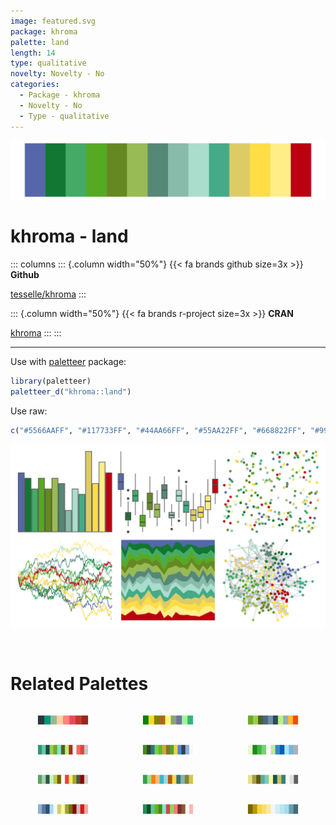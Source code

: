 ```yaml
---
image: featured.svg
package: khroma
palette: land
length: 14
type: qualitative
novelty: Novelty - No
categories:
  - Package - khroma
  - Novelty - No
  - Type - qualitative
---
```


![](featured.svg)

# khroma - land 

::: columns
::: {.column width="50%"}
{{< fa brands github size=3x >}}
**Github**

[tesselle/khroma](https://github.com/tesselle/khroma)
:::

::: {.column width="50%"}
{{< fa brands r-project size=3x >}}
**CRAN**

[khroma](https://CRAN.R-project.org/package=khroma)
:::
:::

<hr> 

Use with [paletteer](https://emilhvitfeldt.github.io/paletteer/) package:

```r
library(paletteer)
paletteer_d("khroma::land")
```

Use raw:

```r
c("#5566AAFF", "#117733FF", "#44AA66FF", "#55AA22FF", "#668822FF", "#99BB55FF", "#558877FF", "#88BBAAFF", "#AADDCCFF", "#44AA88FF", "#DDCC66FF", "#FFDD44FF", "#FFEE88FF", "#BB0011FF")
``` 

![](examples.svg) 

<br>

# Related Palettes

<div class="list" style="display: grid; grid-template-columns: auto auto auto;"> <figure class="figure">
<a href="../../awtools/a_palette/"> <img src="../../awtools/a_palette/featured.svg" style="width: 100%;" class="figure-img"></a>
</figure> <figure class="figure">
<a href="../../tvthemes/Tyrell/"> <img src="../../tvthemes/Tyrell/featured.svg" style="width: 100%;" class="figure-img"></a>
</figure> <figure class="figure">
<a href="../../palettetown/oddish/"> <img src="../../palettetown/oddish/featured.svg" style="width: 100%;" class="figure-img"></a>
</figure> <figure class="figure">
<a href="../../palettetown/bulbasaur/"> <img src="../../palettetown/bulbasaur/featured.svg" style="width: 100%;" class="figure-img"></a>
</figure> <figure class="figure">
<a href="../../palettetown/lotad/"> <img src="../../palettetown/lotad/featured.svg" style="width: 100%;" class="figure-img"></a>
</figure> <figure class="figure">
<a href="../../palettetown/celebi/"> <img src="../../palettetown/celebi/featured.svg" style="width: 100%;" class="figure-img"></a>
</figure> <figure class="figure">
<a href="../../palettetown/machamp/"> <img src="../../palettetown/machamp/featured.svg" style="width: 100%;" class="figure-img"></a>
</figure> <figure class="figure">
<a href="../../ggthemes/Classic_Green_Orange_12/"> <img src="../../ggthemes/Classic_Green_Orange_12/featured.svg" style="width: 100%;" class="figure-img"></a>
</figure> <figure class="figure">
<a href="../../palettetown/omanyte/"> <img src="../../palettetown/omanyte/featured.svg" style="width: 100%;" class="figure-img"></a>
</figure> <figure class="figure">
<a href="../../palettetown/golduck/"> <img src="../../palettetown/golduck/featured.svg" style="width: 100%;" class="figure-img"></a>
</figure> <figure class="figure">
<a href="../../palettetown/ivysaur/"> <img src="../../palettetown/ivysaur/featured.svg" style="width: 100%;" class="figure-img"></a>
</figure> <figure class="figure">
<a href="../../Redmonder/dPBIYlBu/"> <img src="../../Redmonder/dPBIYlBu/featured.svg" style="width: 100%;" class="figure-img"></a>
</figure> 
</div>
